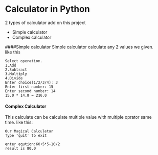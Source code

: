 # Calculator in Python
2 types of calculator add on this project 
- Simple calculator
- Complex calculator

####Simple calculator
Simple calculator calculate any 2 values we given. like this 
```
Select operation.
1.Add
2.Subtract
3.Multiply
4.Divide
Enter choice(1/2/3/4): 3
Enter first number: 15
Enter second number: 14
15.0 * 14.0 = 210.0
```
#### Complex Calculator
This calculate can be calculate multiple value with multiple oprator same time. like this:
```
Our Magical Calculetor
Type 'quit' to exit

enter eqution:60+5*5-10/2
result is 80.0
```
